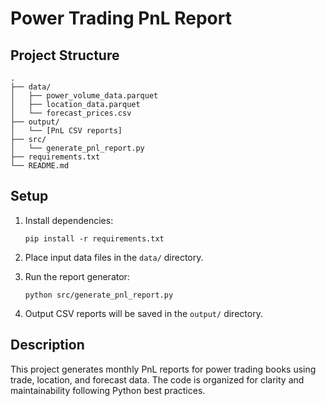 # Power Trading PnL Report

## Project Structure

```
.
├── data/
│   ├── power_volume_data.parquet
│   ├── location_data.parquet
│   └── forecast_prices.csv
├── output/
│   └── [PnL CSV reports]
├── src/
│   └── generate_pnl_report.py
├── requirements.txt
└── README.md
```

## Setup

1. Install dependencies:
   ```
   pip install -r requirements.txt
   ```

2. Place input data files in the `data/` directory.

3. Run the report generator:
   ```
   python src/generate_pnl_report.py
   ```

4. Output CSV reports will be saved in the `output/` directory.

## Description

This project generates monthly PnL reports for power trading books using trade, location, and forecast data. The code is organized for clarity and maintainability following Python best practices.
